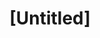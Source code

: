 ---
pid: MP135
title: "[Untitled]"
location_transcription: wall/statue
zipcode: '19140'
outside_phl: 
neighborhood: Hunting Park
age: '46'
age_range: 40-49
instagram: 
image_file_name: MP_135.jpg
proposal_transcription: Philly Cheesteak
topic: Food,Philadelphia
topic_summary: 0, 0
type: Other No Form
keywords_other: 
credit: Robert Wilkins
image_labels: 
twitter: 
facebook: 
permalink: "/monuments/mp135/"
layout: item-page
---